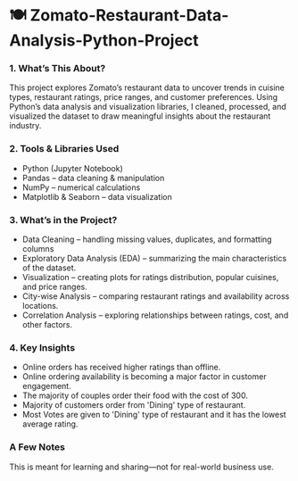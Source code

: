 # 🍽️ Zomato-Restaurant-Data-Analysis-Python-Project   


<h3>1.  What’s This About?</h3>   
<p>This project explores Zomato’s restaurant data to uncover trends in cuisine types, restaurant ratings, price ranges, and customer preferences.
Using Python’s data analysis and visualization libraries, I cleaned, processed, and visualized the dataset to draw meaningful insights about the restaurant industry.</p>


<h3>2.  Tools & Libraries Used   </h3>
<ul>
  <li>Python (Jupyter Notebook)</li>
  <li>Pandas – data cleaning & manipulation</li>
  <li>NumPy – numerical calculations</li>
  <li>Matplotlib & Seaborn – data visualization</li>
</ul>


<h3>3.  What’s in the Project?   </h3>
<ul>
  <li>Data Cleaning – handling missing values, duplicates, and formatting columns</li>
  <li>Exploratory Data Analysis (EDA) – summarizing the main characteristics of the dataset.</li>
  <li>Visualization – creating plots for ratings distribution, popular cuisines, and price ranges.</li>
  <li>City-wise Analysis – comparing restaurant ratings and availability across locations.</li>
  <li>Correlation Analysis – exploring relationships between ratings, cost, and other factors.</li>
</ul>

<h3>4.  Key Insights    </h3>
<ul>
  <li>Online orders has received higher ratings than offline.</li>
  <li>Online ordering availability is becoming a major factor in customer engagement.</li>
  <li>The majority of couples order their food with the cost of 300.</li>
  <li>Majority of customers order from 'Dining' type of restaurant.</li>
  <li>Most Votes are given to 'Dining' type of restaurant and it has the lowest average rating.</li>
</ul>

<h3>A Few Notes</h3>
<p>This is meant for learning and sharing—not for real-world business use.</p>

